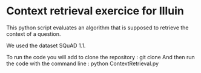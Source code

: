 # Context retrieval exercice for Illuin

This python script evaluates an algorithm that is supposed to retrieve the context of a question.

We used the dataset SQuAD 1.1.

To run the code you will add to clone the repository :
git clone 
And then run the code with the command line : 
python ContextRetrieval.py


